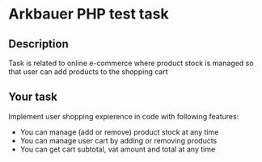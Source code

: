 # Arkbauer PHP test task

## Description
Task is related to online e-commerce where product stock is managed so that user can add products to the shopping cart

## Your task
Implement user shopping expierence in code with following features:
- You can manage (add or remove) product stock at any time
- You can manage user cart by adding or removing products
- You can get cart subtotal, vat amount and total at any time
